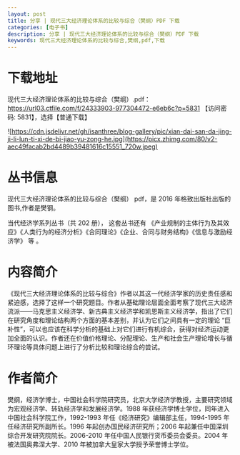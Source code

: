 ```yaml
---
layout: post
title: 分享 | 现代三大经济理论体系的比较与综合（樊纲）PDF 下载
categories: [电子书]
description: 分享 | 现代三大经济理论体系的比较与综合（樊纲）PDF 下载
keywords: 现代三大经济理论体系的比较与综合,樊纲,pdf,下载
---
```


# 下载地址

现代三大经济理论体系的比较与综合（樊纲）.pdf：https://url03.ctfile.com/f/24333903-977304472-e6eb6c?p=5831 【访问密码: 5831】，选择【普通下载】

![https://cdn.jsdelivr.net/gh/isanthree/blog-gallery/pic/xian-dai-san-da-jing-ji-li-lun-ti-xi-de-bi-jiao-yu-zong-he.jpg](https://picx.zhimg.com/80/v2-aec49facab2bd4489b39481616c15551_720w.jpeg)

# 丛书信息

现代三大经济理论体系的比较与综合（樊纲） pdf，是 2016 年格致出版社出版的图书,作者是樊钢。

当代经济学系列丛书（共 202 册）， 这套丛书还有 《产业规制的主体行为及其效应》《人类行为的经济分析》《合同理论》《企业、合同与财务结构》《信息与激励经济学》 等 。

# 内容简介

《现代三大经济理论体系的比较与综合》作者以其这一代经济学家的历史责任感和紧迫感，选择了这样一个研究题目。作者从基础理论层面全面考察了现代三大经济流派——马克思主义经济学、新古典主义经济学和凯恩斯主义经济学，指出了它们在研究角度和理论结构两个方面的基本差别，并认为它们之间具有一定的理论 “巨补性”，可以也应该在科学分析的基础上对它们进行有机综合，获得对经济运动更加全面的认识。作者还在价值价格理论、分配理论、生产和社会生产理论增长与循环理论等具体问题上进行了分析比较和理论综合的尝试。

# 作者简介

樊纲，经济学博士，中国社会科学院研究员，北京大学经济学教授，主要研究领域为宏观经济学、转轨经济学和发展经济学。1988 年获经济学博士学位，同年进入中国社会科学院工作，1992-1993 年任《经济研究》编辑部主任，1994-1995 年任经济研究所副所长。1996 年起创办国民经济研究所；2006 年起兼任中国深圳综合开发研究院院长。2006-2010 年任中国人民银行货币委员会委员。2004 年被法国奥弗涅大学、2010 年被加拿大皇家大学授予荣誉博士学位。
